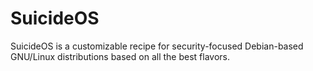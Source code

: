 # SuicideOS

SuicideOS is a customizable recipe for security-focused Debian-based GNU/Linux distributions based on all the best flavors.
